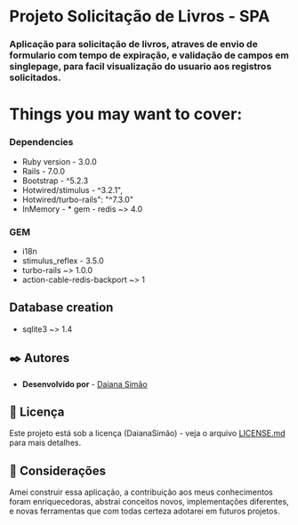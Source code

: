 # Projeto Solicitação de Livros - SPA
### Aplicação para solicitação de livros, atraves de envio de formulario com tempo de expiração, e validação de campos em singlepage, para facil visualização do usuario aos registros solicitados.

# Things you may want to cover:
### Dependencies
* Ruby version - 3.0.0
* Rails -  7.0.0
* Bootstrap - ^5.2.3
* Hotwired/stimulus - ^3.2.1",
* Hotwired/turbo-rails": "^7.3.0"
* InMemory - * gem - redis ~> 4.0

### GEM
*  i18n
*  stimulus_reflex - 3.5.0
*  turbo-rails ~> 1.0.0
*  action-cable-redis-backport ~> 1
## Database creation
*  sqlite3 ~> 1.4

## ✒️ Autores

* **Desenvolvido por**  - [Daiana Simão](https://github.com/DaianaSimao)

## 📄 Licença

Este projeto está sob a licença (DaianaSimão) - veja o arquivo [LICENSE.md](https://github.com/DaianaSimao/Portfolio/blob/main/LICENSE) para mais detalhes.

## 🎁 Considerações
Amei construir essa aplicação, a contribuição aos meus conhecimentos foram enriquecedoras, abstrai conceitos novos, implementações diferentes, e novas ferramentas
que com todas certeza adotarei em futuros projetos.
